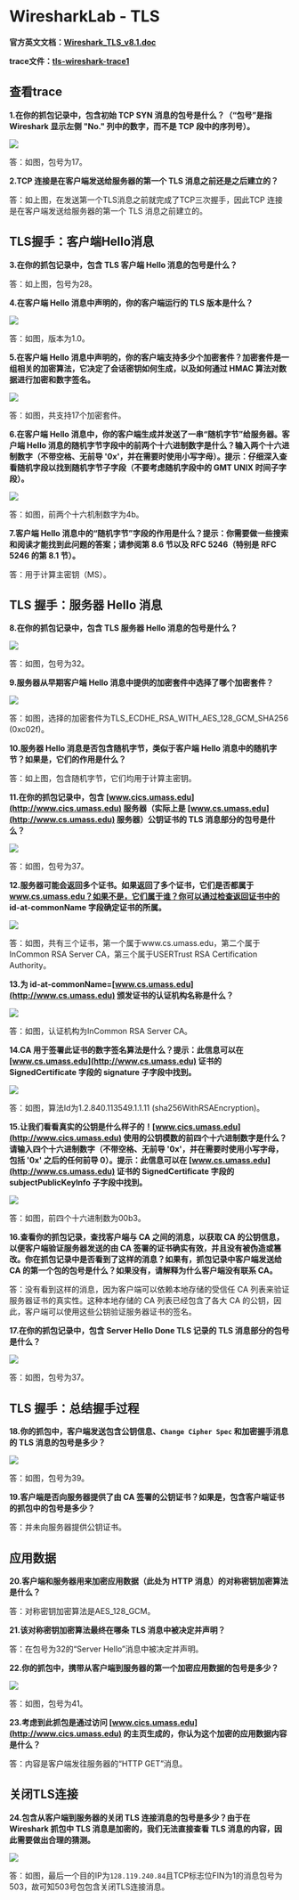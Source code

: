 # WiresharkLab - TLS

**官方英文文档：[Wireshark_TLS_v8.1.doc](https://www-net.cs.umass.edu/wireshark-labs/Wireshark_TLS_v8.1.doc)**

**trace文件：[tls-wireshark-trace1](http://gaia.cs.umass.edu/wireshark-labs/wireshark-traces-8.1.zip)**

## 查看trace

**1.在你的抓包记录中，包含初始 TCP SYN 消息的包号是什么？（“包号”是指 Wireshark 显示左侧 "No." 列中的数字，而不是 TCP 段中的序列号）。**

<img src='.\Figure\tls-1.png'>

答：如图，包号为17。

**2.TCP 连接是在客户端发送给服务器的第一个 TLS 消息之前还是之后建立的？**

答：如上图，在发送第一个TLS消息之前就完成了TCP三次握手，因此TCP 连接是在客户端发送给服务器的第一个 TLS 消息之前建立的。

## TLS握手：客户端Hello消息

**3.在你的抓包记录中，包含 TLS 客户端 Hello 消息的包号是什么？**

答：如上图，包号为28。

**4.在客户端 Hello 消息中声明的，你的客户端运行的 TLS 版本是什么？**

<img src='.\Figure\tls-2.png'>

答：如图，版本为1.0。

**5.在客户端 Hello 消息中声明的，你的客户端支持多少个加密套件？加密套件是一组相关的加密算法，它决定了会话密钥如何生成，以及如何通过 HMAC 算法对数据进行加密和数字签名。**

<img src='.\Figure\tls-3.png'>

答：如图，共支持17个加密套件。

**6.在客户端 Hello 消息中，你的客户端生成并发送了一串“随机字节”给服务器。客户端 Hello 消息的随机字节字段中的前两个十六进制数字是什么？输入两个十六进制数字（不带空格、无前导 '0x'，并在需要时使用小写字母）。提示：仔细深入查看随机字段以找到随机字节子字段（不要考虑随机字段中的 GMT UNIX 时间子字段）。**

<img src='.\Figure\tls-4.png'>

答：如图，前两个十六机制数字为4b。

**7.客户端 Hello 消息中的“随机字节”字段的作用是什么？提示：你需要做一些搜索和阅读才能找到此问题的答案；请参阅第 8.6 节以及 RFC 5246（特别是 RFC 5246 的第 8.1 节）。**

答：用于计算主密钥（MS）。

## TLS 握手：服务器 Hello 消息

**8.在你的抓包记录中，包含 TLS 服务器 Hello 消息的包号是什么？**

<img src='.\Figure\tls-5.png'>

答：如图，包号为32。

**9.服务器从早期客户端 Hello 消息中提供的加密套件中选择了哪个加密套件？**

<img src='.\Figure\tls-6.png'>

答：如图，选择的加密套件为TLS_ECDHE_RSA_WITH_AES_128_GCM_SHA256 (0xc02f)。

**10.服务器 Hello 消息是否包含随机字节，类似于客户端 Hello 消息中的随机字节？如果是，它们的作用是什么？**

答：如上图，包含随机字节，它们均用于计算主密钥。

**11.在你的抓包记录中，包含 [www.cics.umass.edu](http://www.cics.umass.edu) 服务器（实际上是 [www.cs.umass.edu](http://www.cs.umass.edu) 服务器）公钥证书的 TLS 消息部分的包号是什么？**

<img src='.\Figure\tls-7.png'>

答：如图，包号为37。

**12.服务器可能会返回多个证书。如果返回了多个证书，它们是否都属于 www.cs.umass.edu？如果不是，它们属于谁？你可以通过检查返回证书中的 id-at-commonName 字段确定证书的所属。**

<img src='.\Figure\tls-8.png'>

答：如图，共有三个证书，第一个属于www.cs.umass.edu，第二个属于InCommon RSA Server CA，第三个属于USERTrust RSA Certification Authority。

**13.为 id-at-commonName=[www.cs.umass.edu](http://www.cs.umass.edu) 颁发证书的认证机构名称是什么？**

<img src='.\Figure\tls-9.png'>

答：如图，认证机构为InCommon RSA Server CA。

**14.CA 用于签署此证书的数字签名算法是什么？提示：此信息可以在 [www.cs.umass.edu](http://www.cs.umass.edu) 证书的 SignedCertificate 字段的 signature 子字段中找到。**

<img src='.\Figure\tls-10.png'>

答：如图，算法Id为1.2.840.113549.1.1.11 (sha256WithRSAEncryption)。

**15.让我们看看真实的公钥是什么样子的！[www.cics.umass.edu](http://www.cics.umass.edu) 使用的公钥模数的前四个十六进制数字是什么？请输入四个十六进制数字（不带空格、无前导 '0x'，并在需要时使用小写字母，包括 '0x' 之后的任何前导 0）。提示：此信息可以在 [www.cs.umass.edu](http://www.cs.umass.edu) 证书的 SignedCertificate 字段的 subjectPublicKeyInfo 子字段中找到。**

<img src='.\Figure\tls-11.png'>

答：如图，前四个十六进制数为00b3。

**16.查看你的抓包记录，查找客户端与 CA 之间的消息，以获取 CA 的公钥信息，以便客户端验证服务器发送的由 CA 签署的证书确实有效，并且没有被伪造或篡改。你在抓包记录中是否看到了这样的消息？如果有，抓包记录中客户端发送给 CA 的第一个包的包号是什么？如果没有，请解释为什么客户端没有联系 CA。**

答：没有看到这样的消息，因为客户端可以依赖本地存储的受信任 CA 列表来验证服务器证书的真实性。这种本地存储的 CA 列表已经包含了各大 CA 的公钥，因此，客户端可以使用这些公钥验证服务器证书的签名。

**17.在你的抓包记录中，包含 Server Hello Done TLS 记录的 TLS 消息部分的包号是什么？**

<img src='.\Figure\tls-12.png'>

答：如图，包号为37。

## TLS 握手：总结握手过程

**18.你的抓包中，客户端发送包含公钥信息、`Change Cipher Spec` 和加密握手消息的 TLS 消息的包号是多少？**

<img src='.\Figure\tls-13.png'>

答：如图，包号为39。

**19.客户端是否向服务器提供了由 CA 签署的公钥证书？如果是，包含客户端证书的抓包中的包号是多少？**

答：并未向服务器提供公钥证书。

## 应用数据

**20.客户端和服务器用来加密应用数据（此处为 HTTP 消息）的对称密钥加密算法是什么？**

答：对称密钥加密算法是AES_128_GCM。

**21.该对称密钥加密算法最终在哪条 TLS 消息中被决定并声明？**

答：在包号为32的“Server Hello”消息中被决定并声明。

**22.你的抓包中，携带从客户端到服务器的第一个加密应用数据的包号是多少？**

<img src='.\Figure\tls-14.png'>

答：如图，包号为41。

**23.考虑到此抓包是通过访问 [www.cics.umass.edu](http://www.cics.umass.edu) 的主页生成的，你认为这个加密的应用数据内容是什么？**

答：内容是客户端发往服务器的“HTTP GET”消息。

## 关闭TLS连接

**24.包含从客户端到服务器的关闭 TLS 连接消息的包号是多少？由于在 Wireshark 抓包中 TLS 消息是加密的，我们无法直接查看 TLS 消息的内容，因此需要做出合理的猜测。**

<img src='.\Figure\tls-15.png'>

答：如图，最后一个目的IP为`128.119.240.84`且TCP标志位FIN为1的消息包号为503，故可知503号包包含关闭TLS连接消息。